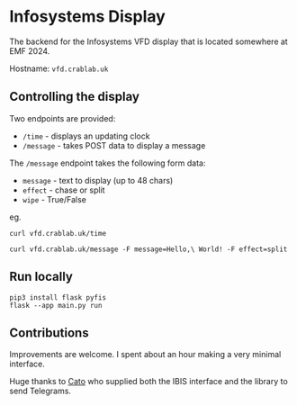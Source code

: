 # Infosystems Display

The backend for the Infosystems VFD display that is 
located somewhere at EMF 2024.

Hostname: `vfd.crablab.uk`

## Controlling the display 

Two endpoints are provided: 
- `/time` - displays an updating clock 
- `/message` - takes POST data to display a message 

The `/message` endpoint takes the following form data: 
- `message` - text to display (up to 48 chars)
- `effect`  - chase or split 
- `wipe`    - True/False

eg. 

```
curl vfd.crablab.uk/time
```

```
curl vfd.crablab.uk/message -F message=Hello,\ World! -F effect=split
```

## Run locally 

```
pip3 install flask pyfis
flask --app main.py run
```

## Contributions 

Improvements are welcome. I spent about an hour making a very minimal interface.

Huge thanks to [Cato](https://github.com/CatoLynx) who supplied both the IBIS
interface and the library to send Telegrams. 